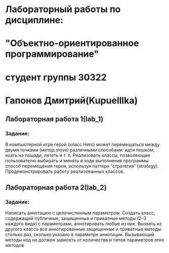 # Лабораторный работы по дисциплине:
# "Объектно-ориентированное программирование"
# студент группы 30322
# Гапонов Дмитрий(Kupuelllka)

## Лабораторная работа 1(lab_1)
### Задание:
В компьютерной игре герой (класс Hero) может перемещаться между
двумя точками (метод move) различными способами: идти пешком,
ехать на лошади, лететь и т. п. Реализовать классы, позволяющие
пользователю выбирать и менять в ходе выполнения программы способ
перемещения героя, используя паттерн “стратегия” (strategy).
Продемонстрировать работу реализованных классов. 
## Лабораторная работа 2(lab_2)
### Задание:
Написать аннотацию с целочисленным параметром. Создать класс,
содержащий публичные, защищенные и приватные методы (2–3
каждого вида) с параметрами, аннотировать любые из них. Вызвать из
другого класса все аннотированные защищенные и приватные методы
столько раз, сколько указано в параметре аннотации. Вызывающий
методы код не должен зависеть от количества и типов параметров этих
методов